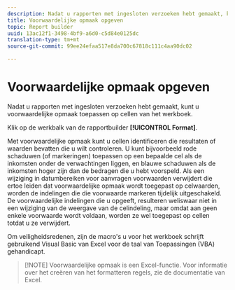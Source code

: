 ```yaml
---
description: Nadat u rapporten met ingesloten verzoeken hebt gemaakt, kunt u voorwaardelijke opmaak toepassen op cellen van het werkboek.
title: Voorwaardelijke opmaak opgeven
topic: Report builder
uuid: 13ac12f1-3498-4bf9-a6d0-c5d84e0125dc
translation-type: tm+mt
source-git-commit: 99ee24efaa517e8da700c67818c111c4aa90dc02

---
```



# Voorwaardelijke opmaak opgeven

Nadat u rapporten met ingesloten verzoeken hebt gemaakt, kunt u voorwaardelijke opmaak toepassen op cellen van het werkboek.

Klik op de werkbalk van de rapportbuilder **[!UICONTROL Format]**.

Met voorwaardelijke opmaak kunt u cellen identificeren die resultaten of waarden bevatten die u wilt controleren. U kunt bijvoorbeeld rode schaduwen (of markeringen) toepassen op een bepaalde cel als de inkomsten onder de verwachtingen liggen, en blauwe schaduwen als de inkomsten hoger zijn dan de bedragen die u hebt voorspeld. Als een wijziging in datumbereiken voor aanvragen voorwaarden verwijdert die ertoe leiden dat voorwaardelijke opmaak wordt toegepast op celwaarden, worden de indelingen die die voorwaarde markeren tijdelijk uitgeschakeld. De voorwaardelijke indelingen die u opgeeft, resulteren weliswaar niet in een wijziging van de weergave van de celindeling, maar omdat aan geen enkele voorwaarde wordt voldaan, worden ze wel toegepast op cellen totdat u ze verwijdert.

Om veiligheidsredenen, zijn de macro&#39;s u voor het werkboek schrijft gebruikend Visual Basic van Excel voor de taal van Toepassingen (VBA) gehandicapt.

> [!NOTE] Voorwaardelijke opmaak is een Excel-functie. Voor informatie over het creëren van het formatteren regels, zie de documentatie van Excel.

